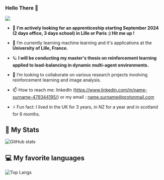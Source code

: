### Hello There 👋

![](https://komarev.com/ghpvc/?username=jakcrimson&color=green&style=for-the-badge)

- 🔭 **I'm actively looking for an apprenticeship starting September 2024 (2 days office, 3 days school) in Lille or Paris :) Hit me up !**
- 🌱 I’m currently learning machine learning and it's applications at the **University of Lille, France.**
- 🪐 **I will be conducting my master's thesis on reinforcement learning applied to load-balancing in dynamic multi-agent environments.**
- 👯 I’m looking to collaborate on various research projects involving reinforcement learning and image analysis.

- 📫 How to reach me: linkedIn (https://www.linkedin.com/in/name-surname-479344195/) or my email : name.surname@protonmail.com
- ⚡ Fun fact: I lived in the UK for 3 years, in NZ for a year and in scotland for 6 months.


## 🚀 My Stats
![GitHub stats](https://github-readme-stats.vercel.app/api?username=jakcrimson&show_icons=true&theme=tokyonight)


## 💻 My favorite languages
![Top Langs](https://github-readme-stats.vercel.app/api/top-langs/?username=jakcrimson&theme=tokyonight)
